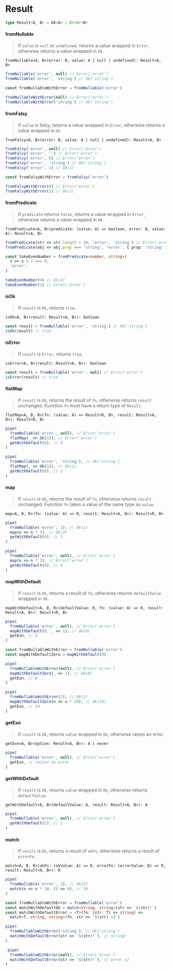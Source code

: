 # Result

```typescript
type Result<A, B> = Ok<A> | Error<B>
```

#### fromNullable

> If `value` is `null` or `undefined`, returns a value wrapped in `Error`, otherwise returns a value wrapped in `Ok`.

`fromNullable<A, B>(error: B, value: A | null | undefined): Result<A, B>`

```typescript
fromNullable('error', null) // Error('error')
fromNullable('error', 'string') // Ok('string')

const fromNullableWithError = fromNullable('error')

fromNullableWithError(null) // Error('error')
fromNullableWithError('string') // Ok('string')
```

#### fromFalsy

> If `value` is falsy, returns a value wrapped in `Error`, otherwise returns a value wrapped in `Ok`.

`fromFalsy<A, B>(error: B, value: A | null | undefined): Result<A, B>`

```typescript
fromFalsy('error', null) // Error('error')
fromFalsy('error', '') // Error('error')
fromFalsy('error', 0) // Error('error')
fromFalsy('error', 'string') // Ok('string')
fromFalsy('error', 1) // Ok(1)

const fromFalsyWithError = fromFalsy('error')

fromFalsyWithError(0) // Error('error')
fromFalsyWithError(1) // Ok(1)
```

#### fromPredicate

> If `predicate` returns `false`, returns a value wrapped in `Error`, otherwise returns a value wrapped in `Ok`.

`fromPredicate<A, B>(predicate: (value: A) => boolean, error: B, value: A): Result<A, B> `

```typescript
fromPredicate(str => str.length > 10, 'error', 'string') // Error('error')
fromPredicate(obj => obj.prop === 'string', 'error', { prop: 'string' }) // Ok({ props: 'string' })

const takeEvenNumber = fromPredicate<number, string>(
  x => x % 2 === 0,
  'error',
)

takeEvenNumber(4) // Ok(4)
takeEvenNumber(1) // Error('error')
```

#### isOk

> If `result` is `Ok`, returns `true`.

`isOk<A, B>(result: Result<A, B>): boolean`

```typescript
const result = fromNullable('error', 'string') // Ok('string')
isOk(result) // true
```

#### isError

> If `result` is `Error`, returns `true`.

`isError<A, B>(result: Result<A, B>): boolean`

```typescript
const result = fromNullable('error', null) // Error('error')
isError(result) // true
```

#### flatMap

> If `result` is `Ok`, returns the result of `fn`, otherwise returns `result` unchanged. Function `fn` must have a return type of `Result`.

`flatMap<A, B, R>(fn: (value: A) => Result<R, B>, result: Result<A, B>): Result<R, B>`

```typescript
pipe(
  fromNullable('error', null), // Error('error')
  flatMap(_ => Ok(1)), // Error('error')
  getWithDefault(0), // 0
)

pipe(
  fromNullable('error', 'string'), // Ok('string')
  flatMap(_ => Ok(1)), // Ok(1)
  getWithDefault(0), // 1
)
```

#### map

> If `result` is `Ok`,  returns the result of `fn`, otherwise returns `result` unchanged. Function `fn` takes a value of the same type as `value`.

`map<A, B, R>(fn: (value: A) => R, result: Result<A, B>): Result<R, B>`

```typescript
pipe(
  fromNullable('error', 1), // Ok(1)
  map(n => n * 3), // Ok(3)
  getWithDefault(0), // 3
)

pipe(
  fromNullable('error', null), // Error('error')
  map(n => n * 3), // Error('error')
  getWithDefault(0), // 0
)
```

#### mapWithDefault

> If `result` is `Ok`, returns a result of `fn`, otherwise returns `defaultValue` wrapped in `Ok`.

`mapWithDefault<A, B, R>(defaultValue: R, fn: (value: A) => R, result: Result<A, B>): Result<R, B>`

```typescript
pipe(
  fromNullable('error', null), // Error('error')
  mapWithDefault(0, _ => 1), // Ok(0)
  getExn, // 0
)

const fromNullableWithError = fromNullable('error')
const mapWithDefaultZero = mapWithDefault(0)

pipe(
  fromNullableWithError(null), // Error('error')
  mapWithDefaultZero(_ => 1), // Ok(0)
  getExn, // 0
)

pipe(
  fromNullableWithError(1), // Ok(1)
  mapWithDefaultZero(n => n * 10), // Ok(10)
  getExn, // 10
)
```

#### getExn

> If `result` is `Ok`, returns `value` wrapped in `Ok`, otherwise raises an error.

`getExn<A, B>(option: Result<A, B>): A | never`

```typescript
pipe(
  fromNullable('error', null), // Error('error')
  getExn, // raises an error
)
```

#### getWithDefault

> If `result` is `Ok`, returns `value` wrapped in `Ok`, otherwise returns `defaultValue`.

`getWithDefault<A, B>(defaultValue: A, result: Result<A, B>): A`

```typescript
pipe(
  fromNullable('error', null), // Error('error')
  getWithDefault(1), // 1
)
```

#### match

> If `result` is `Ok`, returns a result of `okFn`, otherwise returns a result of `errorFn`.

`match<A, B, R>(okFn: (okValue: A) => R, errorFn: (errorValue: B) => R, result: Result<A, B>): R`

```typescript
pipe(
  fromNullable('error', 2), // Ok(2)
  match(n => n * 10, () => 0), // 20
)

const fromNullableWithError = fromNullable('error')
const matchWithDefaultOk = match<string, string>(str => `${str}!`)
const matchWithDefaultError = <T>(fn: (str: T) => string) =>
  match<T, string, string>(fn, str => `${str} x2`)

pipe(
  fromNullableWithError('string'), // Ok('string')
  matchWithDefaultError(str => `${str}!`), // string!
)

 pipe(
  fromNullableWithError(null), // Error('error')
  matchWithDefaultError(str => `${str}!`), // error x2
)
```
